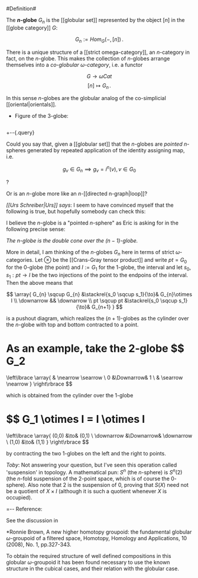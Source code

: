 #Definition#

The **$n$-globe** $G_n$ is the [[globular set]] represented by the object $[n]$ in the [[globe category]] $G$:

$$
  G_n := Hom_G(-,[n])
  \,.
$$

There is a unique structure of a [[strict omega-category]], an $n$-category in fact, on the $n$-globe. This makes the collection of $n$-globes arrange themselves into a _co-globular $\omega$-category_, i.e. a functor

$$
  G \to \omega Cat
$$
$$
  [n] \mapsto G_n
  \,.
$$

In this sense $n$-globes are the globular analog of the co-simplicial [[oriental|orientals]].

* Figure of the 3-globe:

<img src="http://www.math.uni-hamburg.de/home/schreiber/pics/3globe.gif" alt=""/>

+--{.query}

Could you say that, given a [[globular set]] that the $n$-globes are _pointed_ $n$-spheres generated by repeated application of the identity assigning map, i.e.

$$g_v\in G_n \implies g_v = i^n(v), v\in G_0$$

?

Or is an $n$-globe more like an $n$-[[directed n-graph|loop]]?

_[[Urs Schreiber|Urs]] says_: I seem to have convinced myself that the following is true, but hopefully somebody can check this:

I believe the $n$-globe is a "pointed $n$-sphere" as Eric is asking for in the following precise sense:

_The $n$-globe is the double cone over the $(n-1)$-globe._

More in detail, I am thinking of the $n$-globes $G_n$ here in terms of strict $\omega$-categories. Let $\otimes$ be the [[Crans-Gray tensor product]] and write $pt = G_0$ for the 0-globe (the point) and $I := G_1$ for the 1-globe, the interval and let $s_0, s_1 : pt \to I$ be the two injections of the point to the endpoins of the interval. Then the above means that

$$
  \array{ 
    G_{n} \sqcup G_{n}
    &\stackrel{s_0 \sqcup s_1}{\to}&
    G_{n}\otimes I
    \\
    \downarrow
    &&
    \downarrow
    \\
    pt \sqcup pt &\stackrel{s_0 \sqcup s_1}{\to}&
    G_{n+1} 
  }
$$

is a pushout diagram, which realizes the $(n+1)$-globes as the cylinder over the $n$-globe with top and bottom contracted to a point.

As an example, take the 2-globe 
$$
  G_2
  = 
  \left\lbrace
  \array{
    & \nearrow \searrow
    \\
    0
    &\Downarrow&
    1
    \\
    & \searrow \nearrow
  }
  \right\rbrace
$$

which is obtained from the cylinder over the 1-globe

$$
  G_1 \otimes I = I \otimes I
  =
  \left\lbrace
    \array{
      (0,0) &\to& (0,1)
      \\
      \downarrow &\Downarrow& \downarrow
      \\
      (1,0) &\to& (1,1)
    }
  \right\rbrace
$$

by contracting the two 1-globes on the left and the right to points.

_Toby_: Not answering your question, but I\'ve seen this operation called 'suspension' in topology. A mathematical pun: $S^n$ (the $n$-sphere) is $S^n(2)$ (the $n$-fold suspension of the $2$-point space, which is of course the $0$-sphere). Also note that $2$ is the suspension of $0$, proving that $S(X)$ need not be a quotient of $X \times I$ (although it is such a quotient whenever $X$ is occupied).

=--
Reference:

See the discussion in 

*Ronnie Brown, A new higher homotopy groupoid: the fundamental  globular $\omega$-groupoid of a filtered space, Homotopy, Homology and Applications, 10 (2008), No. 1, pp.327-343.

To obtain the required structure of well defined compositions in this globular $\omega$-groupoid it has been found necessary to use the known structure in the cubical cases, and their relation with the globular case. 